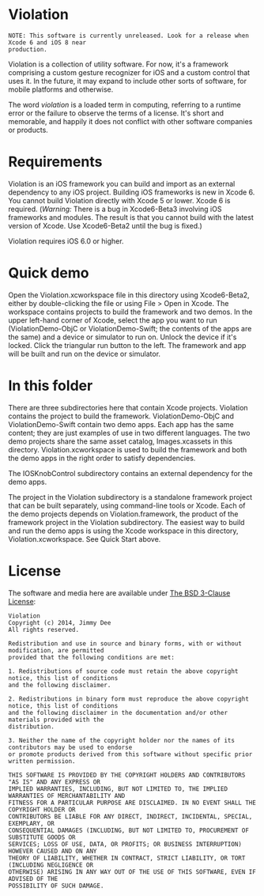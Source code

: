 Violation
=========

```
NOTE: This software is currently unreleased. Look for a release when Xcode 6 and iOS 8 near
production.
```

Violation is a collection of utility software. For now, it's a framework comprising a custom
gesture recognizer for iOS and a custom control that uses it. In the future, it may
expand to include other sorts of software, for mobile platforms and otherwise.

The word _violation_ is a loaded term in computing, referring to a runtime error or
the failure to observe the terms of a license. It's short and memorable, and happily
it does not conflict with other software companies or products.

Requirements
============

Violation is an iOS framework you can build and import as an external dependency to any iOS
project. Building iOS frameworks is new in Xcode 6. You cannot build Violation directly with
Xcode 5 or lower. Xcode 6 is required. (*Warning:* There is a bug in Xcode6-Beta3 involving
iOS frameworks and modules. The result is that you cannot build with the latest version of
Xcode. Use Xcode6-Beta2 until the bug is fixed.)

Violation requires iOS 6.0 or higher.

Quick demo
==========

Open the Violation.xcworkspace file in this directory using Xcode6-Beta2, either by double-clicking
the file or using File > Open in Xcode. The workspace contains projects to build the framework
and two demos. In the upper left-hand corner of Xcode, select the app you want to run (ViolationDemo-ObjC
or ViolationDemo-Swift; the contents of the apps are the same) and a device or simulator to run on. 
Unlock the device if it's locked. Click the triangular run button to the left. The framework and app 
will be built and run on the device or simulator.

In this folder
==============

There are three subdirectories here that contain Xcode projects. Violation contains the project
to build the framework. ViolationDemo-ObjC and ViolationDemo-Swift contain two demo apps. Each app has the
same content; they are just examples of use in two different languages. The two demo projects share the
same asset catalog, Images.xcassets in this directory. Violation.xcworkspace is used to build the framework
and both the demo apps in the right order to satisfy dependencies.

The IOSKnobControl subdirectory contains an external dependency for the demo apps.

The project in the Violation subdirectory is a standalone framework project that can be built
separately, using command-line tools or Xcode. Each of the demo projects depends on Violation.framework,
the product of the framework project in the Violation subdirectory. The easiest way to build and run the
demo apps is using the Xcode workspace in this directory, Violation.xcworkspace. See Quick Start above.

License
=======

The software and media here are available under [The BSD 3-Clause License](http://opensource.org/licenses/BSD-3-Clause):

```
Violation
Copyright (c) 2014, Jimmy Dee
All rights reserved.

Redistribution and use in source and binary forms, with or without modification, are permitted
provided that the following conditions are met:

1. Redistributions of source code must retain the above copyright notice, this list of conditions
and the following disclaimer.

2. Redistributions in binary form must reproduce the above copyright notice, this list of conditions
and the following disclaimer in the documentation and/or other materials provided with the
distribution.

3. Neither the name of the copyright holder nor the names of its contributors may be used to endorse
or promote products derived from this software without specific prior written permission.

THIS SOFTWARE IS PROVIDED BY THE COPYRIGHT HOLDERS AND CONTRIBUTORS "AS IS" AND ANY EXPRESS OR
IMPLIED WARRANTIES, INCLUDING, BUT NOT LIMITED TO, THE IMPLIED WARRANTIES OF MERCHANTABILITY AND
FITNESS FOR A PARTICULAR PURPOSE ARE DISCLAIMED. IN NO EVENT SHALL THE COPYRIGHT HOLDER OR
CONTRIBUTORS BE LIABLE FOR ANY DIRECT, INDIRECT, INCIDENTAL, SPECIAL, EXEMPLARY, OR
CONSEQUENTIAL DAMAGES (INCLUDING, BUT NOT LIMITED TO, PROCUREMENT OF SUBSTITUTE GOODS OR
SERVICES; LOSS OF USE, DATA, OR PROFITS; OR BUSINESS INTERRUPTION) HOWEVER CAUSED AND ON ANY
THEORY OF LIABILITY, WHETHER IN CONTRACT, STRICT LIABILITY, OR TORT (INCLUDING NEGLIGENCE OR
OTHERWISE) ARISING IN ANY WAY OUT OF THE USE OF THIS SOFTWARE, EVEN IF ADVISED OF THE
POSSIBILITY OF SUCH DAMAGE.
```
